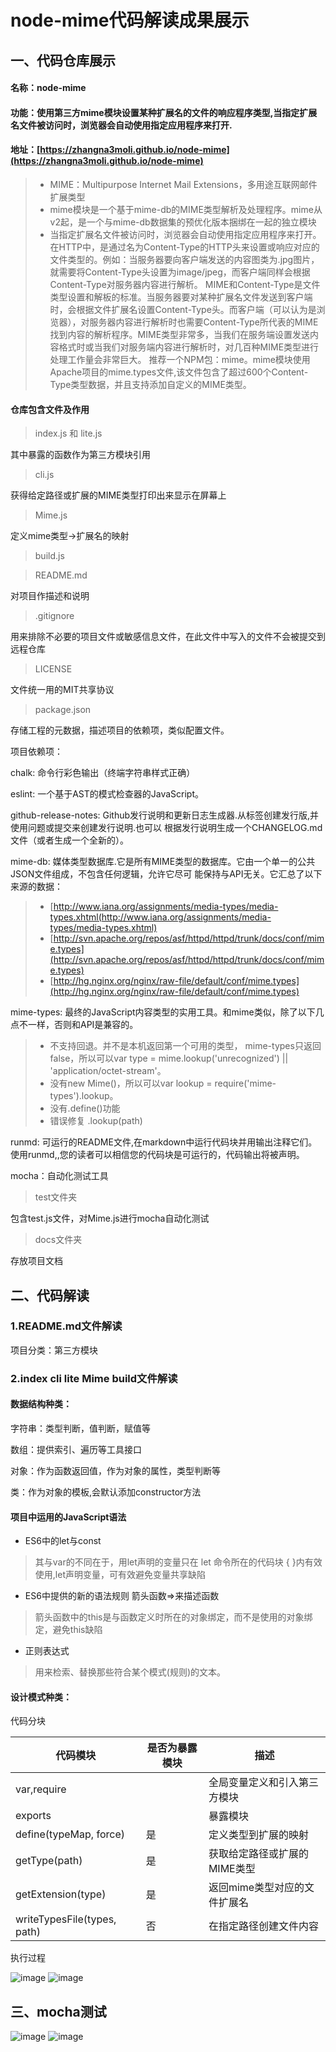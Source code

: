
# node-mime代码解读成果展示
## 一、代码仓库展示

#### 名称：node-mime

#### 功能：使用第三方mime模块设置某种扩展名的文件的响应程序类型,当指定扩展名文件被访问时，浏览器会自动使用指定应用程序来打开.

#### 地址：[https://zhangna3moli.github.io/node-mime](https://zhangna3moli.github.io/node-mime)

>- MIME：Multipurpose Internet Mail Extensions，多用途互联网邮件扩展类型
>- mime模块是一个基于mime-db的MIME类型解析及处理程序。mime从v2起，是一个与mime-db数据集的预优化版本捆绑在一起的独立模块
>- 当指定扩展名文件被访问时，浏览器会自动使用指定应用程序来打开。在HTTP中，是通过名为Content-Type的HTTP头来设置或响应对应的文件类型的。例如：当服务器要向客户端发送的内容图类为.jpg图片，就需要将Content-Type头设置为image/jpeg，而客户端同样会根据Content-Type对服务器内容进行解析。
MIME和Content-Type是文件类型设置和解板的标准。当服务器要对某种扩展名文件发送到客户端时，会根据文件扩展名设置Content-Type头。而客户端（可以认为是浏览器），对服务器内容进行解析时也需要Content-Type所代表的MIME找到内容的解析程序。MIME类型非常多，当我们在服务端设置发送内容格式时或当我们对服务端内容进行解析时，对几百种MIME类型进行处理工作量会非常巨大。
推荐一个NPM包：mime。mime模块使用Apache项目的mime.types文件,该文件包含了超过600个Content-Type类型数据，并且支持添加自定义的MIME类型。

#### 仓库包含文件及作用

> index.js 和 lite.js

其中暴露的函数作为第三方模块引用

> cli.js

获得给定路径或扩展的MIME类型打印出来显示在屏幕上

> Mime.js  

定义mime类型->扩展名的映射  

> build.js



> README.md 

对项目作描述和说明

> .gitignore

用来排除不必要的项目文件或敏感信息文件，在此文件中写入的文件不会被提交到远程仓库

> LICENSE

文件统一用的MIT共享协议

> package.json

存储工程的元数据，描述项目的依赖项，类似配置文件。

项目依赖项：

chalk: 命令行彩色输出（终端字符串样式正确）

eslint: 一个基于AST的模式检查器的JavaScript。

github-release-notes: Github发行说明和更新日志生成器.从标签创建发行版,并使用问题或提交来创建发行说明.也可以                       根据发行说明生成一个CHANGELOG.md文件（或者生成一个全新的）。

mime-db: 媒体类型数据库.它是所有MIME类型的数据库。它由一个单一的公共JSON文件组成，不包含任何逻辑，允许它尽可          能保持与API无关。它汇总了以下来源的数据：

>- [http://www.iana.org/assignments/media-types/media-types.xhtml(http://www.iana.org/assignments/media-types/media-types.xhtml)
>- [http://svn.apache.org/repos/asf/httpd/httpd/trunk/docs/conf/mime.types](http://svn.apache.org/repos/asf/httpd/httpd/trunk/docs/conf/mime.types)
>- [http://hg.nginx.org/nginx/raw-file/default/conf/mime.types](http://hg.nginx.org/nginx/raw-file/default/conf/mime.types)

mime-types: 最终的JavaScript内容类型的实用工具。和mime类似，除了以下几点不一样，否则和API是兼容的。
 
>- 不支持回退。并不是本机返回第一个可用的类型， mime-types只返回false，所以可以var type = mime.lookup('unrecognized') || 'application/octet-stream'。
>- 没有new Mime()，所以可以var lookup = require('mime-types').lookup。
>- 没有.define()功能
>- 错误修复 .lookup(path)

runmd: 可运行的README文件,在markdown中运行代码块并用输出注释它们。
      使用runmd,,您的读者可以相信您的代码块是可运行的，代码输出将被声明。

mocha：自动化测试工具

> test文件夹

包含test.js文件，对Mime.js进行mocha自动化测试


> docs文件夹

存放项目文档


## 二、代码解读
### 1.README.md文件解读
项目分类：第三方模块
### 2.index cli lite Mime build文件解读

#### 数据结构种类：

字符串：类型判断，值判断，赋值等

数组：提供索引、遍历等工具接口

对象：作为函数返回值，作为对象的属性，类型判断等

类：作为对象的模板,会默认添加constructor方法


#### 项目中运用的JavaScript语法

- ES6中的let与const

> 其与var的不同在于，用let声明的变量只在 let 命令所在的代码块 { }内有效使用,let声明变量，可有效避免变量共享缺陷

- ES6中提供的新的语法规则 箭头函数=>来描述函数

> 箭头函数中的this是与函数定义时所在的对象绑定，而不是使用的对象绑定，避免this缺陷

- 正则表达式

> 用来检索、替换那些符合某个模式(规则)的文本。

#### 设计模式种类：

代码分块


代码模块 | 是否为暴露模块|描述
---|---|---
var,require | |全局变量定义和引入第三方模块
exports | |暴露模块
define(typeMap, force) |是|定义类型到扩展的映射
getType(path)|是|获取给定路径或扩展的MIME类型
getExtension(type)|是|返回mime类型对应的文件扩展名
writeTypesFile(types, path)|否|在指定路径创建文件内容


执行过程

![image](../images/exe.jpg)
![image](../images/exe2.jpg)


## 三、mocha测试

![image](../images/mocha1.jpg)
![image](../images/mocha2.jpg)
